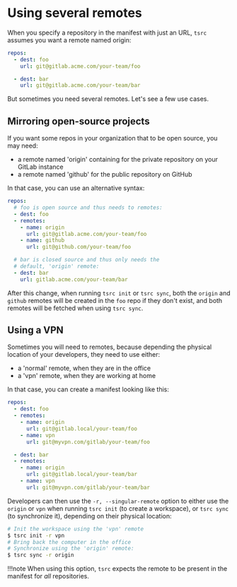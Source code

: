 # Using several remotes

When you specify a repository in the manifest with
just an URL, `tsrc` assumes you want a remote named
origin:

```yaml
repos:
  - dest: foo
    url: git@gitlab.acme.com/your-team/foo

  - dest: bar
    url: git@gitlab.acme.com/your-team/bar
```

But sometimes you need several remotes. Let's see a few use cases.

## Mirroring open-source projects

If you want some repos in your organization that to be open source, you
may need:

* a remote named 'origin' containing for the private repository on your GitLab instance
* a remote named 'github' for the public repository on GitHub

In that case, you can use an alternative syntax:

```yaml
repos:
  # foo is open source and thus needs to remotes:
  - dest: foo
  - remotes:
    - name: origin
      url: git@gitlab.acme.com/your-team/foo
    - name: github
      url: git@github.com/your-team/foo

  # bar is closed source and thus only needs the
  # default, 'origin' remote:
  - dest: bar
    url: gitlab.acme.com/your-team/bar
```

After this change, when running `tsrc init` or `tsrc sync`, both the `origin` and `github`
remotes will be created in the `foo` repo if they don't exist, and both
remotes will be fetched when using `tsrc sync`.

## Using a VPN

Sometimes you will need to remotes, because depending the physical location of your developers, they need to use either:

* a 'normal' remote, when they are in the office
* a 'vpn' remote, when they are working at home

In that case, you can create a manifest looking like this:

```yaml
repos:
  - dest: foo
  - remotes:
    - name: origin
      url: git@gitlab.local/your-team/foo
    - name: vpn
      url: git@myvpn.com/gitlab/your-team/foo

  - dest: bar
  - remotes:
    - name: origin
      url: git@gitlab.local/your-team/bar
    - name: vpn
      url: git@myvpn.com/gitlab/your-team/bar
```

Developers can then use the `-r, --singular-remote` option to either use the `origin` or `vpn` when
running `tsrc init` (to create a workspace), or `tsrc sync` (to synchronize it), depending on
their physical location:

```bash
# Init the workspace using the 'vpn' remote
$ tsrc init -r vpn
# Bring back the computer in the office
# Synchronize using the 'origin' remote:
$ tsrc sync -r origin
```

!!!note
    When using this option, `tsrc` expects the remote to be present in the manifest for *all* repositories.

